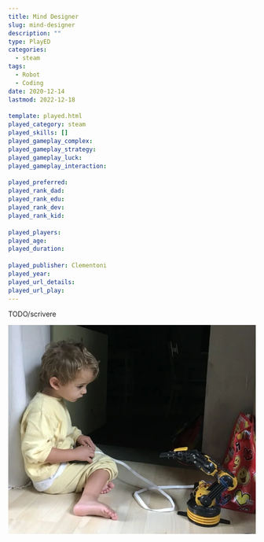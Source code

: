```yaml
---
title: Mind Designer
slug: mind-designer
description: ""
type: PlayED
categories:
  - steam
tags:
  - Robot
  - Coding
date: 2020-12-14
lastmod: 2022-12-18

template: played.html
played_category: steam
played_skills: []
played_gameplay_complex: 
played_gameplay_strategy: 
played_gameplay_luck: 
played_gameplay_interaction: 

played_preferred:
played_rank_dad: 
played_rank_edu: 
played_rank_dev: 
played_rank_kid: 

played_players: 
played_age: 
played_duration: 

played_publisher: Clementoni
played_year: 
played_url_details: 
played_url_play: 
---
```


TODO/scrivere 

![](img/steam_braccio_robot.webp)


